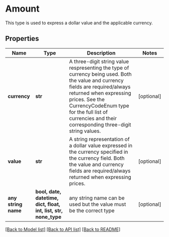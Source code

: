 # Amount

This type is used to express a dollar value and the applicable currency.

## Properties
Name | Type | Description | Notes
------------ | ------------- | ------------- | -------------
**currency** | **str** | A three-digit string value respresenting the type of currency being used. Both the value and currency fields are required/always returned when expressing prices. See the CurrencyCodeEnum type for the full list of currencies and their corresponding three-digit string values. | [optional] 
**value** | **str** | A string representation of a dollar value expressed in the currency specified in the currency field. Both the value and currency fields are required/always returned when expressing prices. | [optional] 
**any string name** | **bool, date, datetime, dict, float, int, list, str, none_type** | any string name can be used but the value must be the correct type | [optional]

[[Back to Model list]](../README.md#documentation-for-models) [[Back to API list]](../README.md#documentation-for-api-endpoints) [[Back to README]](../README.md)


